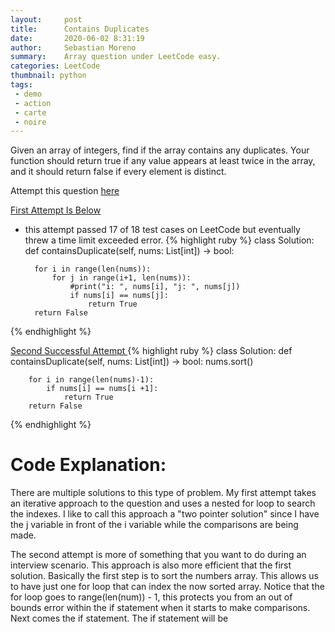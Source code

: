 ```yaml
---
layout:     post
title:      Contains Duplicates
date:       2020-06-02 8:31:19
author:     Sebastian Moreno
summary:    Array question under LeetCode easy.
categories: LeetCode
thumbnail: python
tags:
 - demo
 - action
 - carte
 - noire
---
```


Given an array of integers, find if the array contains any duplicates.
Your function should return true if any value appears at least twice in the array, and it should return false if every element is distinct.

Attempt this question [here][1]

<ins> First Attempt Is Below</ins>
* this attempt passed 17 of 18 test cases on LeetCode but eventually threw a time limit exceeded error.
{% highlight ruby %}
class Solution:
    def containsDuplicate(self, nums: List[int]) -> bool:

        for i in range(len(nums)):
            for j in range(i+1, len(nums)):
                #print("i: ", nums[i], "j: ", nums[j])
                if nums[i] == nums[j]:
                    return True
        return False

{% endhighlight %}

<ins> Second Successful Attempt </ins>
{% highlight ruby %}
class Solution:
    def containsDuplicate(self, nums: List[int]) -> bool:
        nums.sort()

        for i in range(len(nums)-1):
            if nums[i] == nums[i +1]:
                return True
        return False
{% endhighlight %}

# Code Explanation:
There are multiple solutions to this type of problem. My first attempt takes an iterative approach to the question and uses a nested for loop to search the indexes. I like to call this approach a "two pointer solution" since I have the j variable in front of the i variable while the comparisons are being made.

The second attempt is more of something that you want to do during an interview scenario. This approach is also more efficient that the first solution. Basically the first step is to sort the numbers array. This allows us to have just one for loop that can index the now sorted array. Notice that the for loop goes to range(len(num))  - 1, this protects you from an out of bounds error within the if statement when it starts to make comparisons. Next comes the if statement. The if statement will be 

[1]: https://leetcode.com/explore/interview/card/top-interview-questions-easy/92/array/578/
